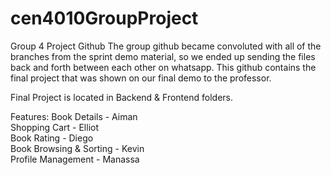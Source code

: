 # cen4010GroupProject
Group 4 Project Github
The group github became convoluted with all of the branches from the sprint demo material, so we ended up sending the files back and forth between each other on whatsapp. This github contains the final project that was shown on our final demo to the professor.

Final Project is located in Backend & Frontend folders.  

Features:
  Book Details - Aiman  
  Shopping Cart - Elliot  
  Book Rating - Diego  
  Book Browsing & Sorting - Kevin  
  Profile Management - Manassa  
